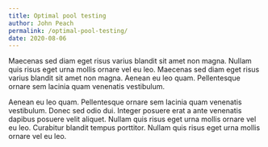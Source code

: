 ```yaml
---
title: Optimal pool testing
author: John Peach
permalink: /optimal-pool-testing/
date: 2020-08-06
---
```


Maecenas sed diam eget risus varius blandit sit amet non magna. Nullam quis risus eget urna mollis ornare vel eu leo. Maecenas sed diam eget risus varius blandit sit amet non magna. Aenean eu leo quam. Pellentesque ornare sem lacinia quam venenatis vestibulum.

Aenean eu leo quam. Pellentesque ornare sem lacinia quam venenatis vestibulum. Donec sed odio dui. Integer posuere erat a ante venenatis dapibus posuere velit aliquet. Nullam quis risus eget urna mollis ornare vel eu leo. Curabitur blandit tempus porttitor. Nullam quis risus eget urna mollis ornare vel eu leo.